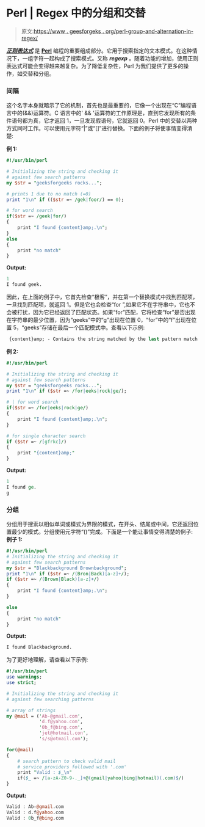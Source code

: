 # Perl | Regex 中的分组和交替

> 原文:[https://www . geesforgeks . org/perl-group-and-alternation-in-regex/](https://www.geeksforgeeks.org/perl-grouping-and-alternation-in-regex/)

***[正则表达式](https://www.geeksforgeeks.org/perl-regular-expressions/)*** 是 [**Perl**](https://www.geeksforgeeks.org/introduction-to-perl/) 编程的重要组成部分。它用于搜索指定的文本模式。在这种情况下，一组字符一起构成了搜索模式。又称 ***regexp*** 。随着功能的增加，使用正则表达式可能会变得越来越复杂。为了降低复杂性，Perl 为我们提供了更多的操作，如交替和分组。

### 间隔

这个名字本身就暗示了它的机制，首先也是最重要的，它像一个出现在“C”编程语言中的(&&)运算符。C 语言中的' && '运算符的工作原理是，直到它发现所有的条件语句都为真，它才返回 1，一旦发现假语句，它就返回 0。Perl 中的交替以两种方式同时工作。可以使用元字符“|”或“[]”进行替换。下面的例子将使事情变得清楚:

**例 1:**

```perl
#!/usr/bin/perl

# Initializing the string and checking it
# against few search patterns
my $str = "geeksforgeeks rocks...";

# prints 1 due to no match (=0)
print "1\n" if (($str =~ /gek|foor/) == 0); 

# for word search
if($str =~ /geek|for/) 
{
    print "I found {content}amp;.\n";
}
else
{
    print "no match"
}
```

**Output:**

```perl
1
I found geek.

```

因此，在上面的例子中，它首先检查“极客”，并在第一个替换模式中找到匹配项，一旦找到匹配项，就返回 1。但是它也会检查“for ”,如果它不在字符串中，它也不会被打扰，因为它已经返回了匹配状态。如果“for”匹配，它将检查“for”是否出现在字符串的最少位置，因为“geeks”中的“g”出现在位置 0，“for”中的“f”出现在位置 5，“geeks”存储在最后一个匹配模式中。查看以下示例:

```perl
 {content}amp; - Contains the string matched by the last pattern match.
```

**例 2:**

```perl
#!/usr/bin/perl

# Initializing the string and checking it
# against few search patterns
my $str = "geeksforgeeks rocks...";
print "1\n" if ($str =~ /for|eeks|rock|ge/);

# | for word search
if($str =~ /for|eeks|rock|ge/)
{
    print "I found {content}amp;.\n";
}

# for single character search
if ($str =~ /[gfrkc]/)
{
    print "{content}amp;"
}
```

**Output:**

```perl
1
I found ge.
g

```

### 分组

分组用于搜索以相似单词或模式为界限的模式，在开头、结尾或中间，它还返回位置最少的模式。分组使用元字符“()”完成。下面是一个能让事情变得清楚的例子:
**例子 1:**

```perl
#!/usr/bin/perl
# Initializing the string and checking it
# against few search patterns
my $str = "Blackbackground Brownbackground";
print "1\n" if ($str =~ /(Bron|Back)[a-z]+/);
if ($str =~ /(Brown|Black)[a-z]+/)
{
    print "I found {content}amp;.\n";
}

else
{
    print "no match"
}
```

**Output:**

```perl
I found Blackbackground.

```

为了更好地理解，请查看以下示例:

```perl
#!/usr/bin/perl
use warnings;
use strict;

# Initializing the string and checking it
# against few searching patterns

# array of strings
my @mail = ('Ab-@gmail.com',
            'd.f@yahoo.com',
            '0b_f@bing.com',
            'jet@hotmail.con',
            's/s@otmail.com');

for(@mail)
{
    # search pattern to check valid mail 
    # service providers followed with '.com'
    print "Valid : $_\n" 
    if($_ =~ /[a-zA-Z0-9-._]+@(gmail|yahoo|bing|hotmail)(.com)$/)
}
```

**Output:**

```perl
Valid : Ab-@gmail.com
Valid : d.f@yahoo.com
Valid : 0b_f@bing.com

```